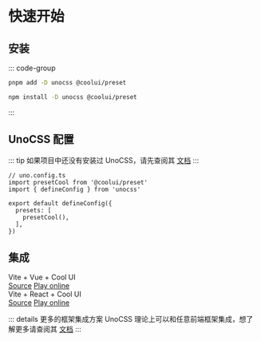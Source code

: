 # 快速开始

## 安装

::: code-group

```bash pnpm
pnpm add -D unocss @coolui/preset
```

```bash npm
npm install -D unocss @coolui/preset
```

:::

## UnoCSS 配置

::: tip
如果项目中还没有安装过 UnoCSS，请先查阅其 [文档](https://unocss.dev/guide/)
:::

```ts{2,7}
// uno.config.ts
import presetCool from '@coolui/preset'
import { defineConfig } from 'unocss'

export default defineConfig({
  presets: [
    presetCool(),
  ],
})
```

## 集成

<div class="grid grid-cols-2 gap-6">
  <div class="border border-solid border-cool-100 px-4 py-3 rounded-2 flex items-center gap-6 dark:border-cool-900">
    <div class="text-4xl">
      <i class="i-logos:vue w-1em h-1em"></i>
    </div>
    <div>
      <div class="font-500 from-purple-500 bg-gradient-to-r bg-clip-text text-transparent to-green-500">
        Vite + Vue + Cool UI
      </div>
      <div class="flex items-center gap-2 flex-wrap mt-1 text-sm">
        <a
          class="flex items-center gap-1"
          href="https://github.com/litingyes/coolui/tree/main/examples/viteVue"
          target="_blank"
        >
          <i class="i-mdi:github w-1em h-1em"></i>
          Source</a
        >
        <a
          class="flex items-center gap-1"
          href="https://stackblitz.com/fork/github/litingyes/coolui/tree/main/examples/viteVue"
          target="_blank"
        >
          <i class="i-mdi:play-room w-1em h-1em"></i>
          Play online</a
        >
      </div>
    </div>
  </div>
  <div class="border border-solid border-cool-100 px-4 py-3 rounded-2 flex items-center gap-6 dark:border-cool-900">
    <div class="text-4xl">
      <i class="i-logos:react w-1em h-1em"></i>
    </div>
    <div>
      <div class="font-500 from-purple-500 to-blue-500 bg-gradient-to-r bg-clip-text text-transparent">
        Vite + React + Cool UI
      </div>
      <div class="flex items-center gap-2 flex-wrap mt-1 text-sm">
        <a
          class="flex items-center gap-1"
          href="https://github.com/litingyes/coolui/tree/main/examples/viteReact"
          target="_blank"
        >
          <i class="i-mdi:github w-1em h-1em"></i>
          Source</a
        >
        <a
          class="flex items-center gap-1"
          href="https://stackblitz.com/fork/github/litingyes/coolui/tree/main/examples/viteReact"
          target="_blank"
        >
          <i class="i-mdi:play-room w-1em h-1em"></i>
          Play online</a
        >
      </div>
    </div>
  </div>
</div>

::: details 更多的框架集成方案
UnoCSS 理论上可以和任意前端框架集成，想了解更多请查阅其 [文档](https://unocss.dev/integrations/)
:::
